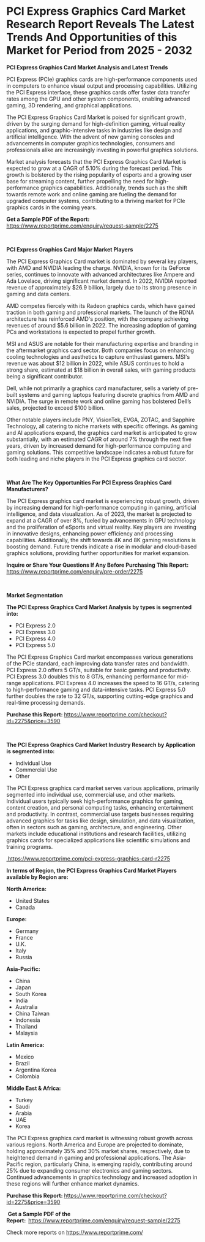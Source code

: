 <p><h1>PCI Express Graphics Card Market Research Report Reveals The Latest Trends And Opportunities of this Market for Period from 2025 - 2032</h1></p><p><strong>PCI Express Graphics Card Market Analysis and Latest Trends</strong></p>
<p><p>PCI Express (PCIe) graphics cards are high-performance components used in computers to enhance visual output and processing capabilities. Utilizing the PCI Express interface, these graphics cards offer faster data transfer rates among the GPU and other system components, enabling advanced gaming, 3D rendering, and graphical applications.</p><p>The PCI Express Graphics Card Market is poised for significant growth, driven by the surging demand for high-definition gaming, virtual reality applications, and graphic-intensive tasks in industries like design and artificial intelligence. With the advent of new gaming consoles and advancements in computer graphics technologies, consumers and professionals alike are increasingly investing in powerful graphics solutions.</p><p>Market analysis forecasts that the PCI Express Graphics Card Market is expected to grow at a CAGR of 5.10% during the forecast period. This growth is bolstered by the rising popularity of esports and a growing user base for streaming content, further propelling the need for high-performance graphics capabilities. Additionally, trends such as the shift towards remote work and online gaming are fueling the demand for upgraded computer systems, contributing to a thriving market for PCIe graphics cards in the coming years.</p></p>
<p><strong>Get a Sample PDF of the Report:&nbsp;</strong> <a href="https://www.reportprime.com/enquiry/request-sample/2275?utm_campaign=3352&utm_medium=2&utm_source=Github&utm_content=ia&utm_term=18032025&utm_id=pci-express-graphics-card">https://www.reportprime.com/enquiry/request-sample/2275</a></p>
<p>&nbsp;</p>
<p><strong>PCI Express Graphics Card Major Market Players</strong></p>
<p><p>The PCI Express Graphics Card market is dominated by several key players, with AMD and NVIDIA leading the charge. NVIDIA, known for its GeForce series, continues to innovate with advanced architectures like Ampere and Ada Lovelace, driving significant market demand. In 2022, NVIDIA reported revenue of approximately $26.9 billion, largely due to its strong presence in gaming and data centers.</p><p>AMD competes fiercely with its Radeon graphics cards, which have gained traction in both gaming and professional markets. The launch of the RDNA architecture has reinforced AMD's position, with the company achieving revenues of around $5.6 billion in 2022. The increasing adoption of gaming PCs and workstations is expected to propel further growth.</p><p>MSI and ASUS are notable for their manufacturing expertise and branding in the aftermarket graphics card sector. Both companies focus on enhancing cooling technologies and aesthetics to capture enthusiast gamers. MSI's revenue was about $12 billion in 2022, while ASUS continues to hold a strong share, estimated at $18 billion in overall sales, with gaming products being a significant contributor.</p><p>Dell, while not primarily a graphics card manufacturer, sells a variety of pre-built systems and gaming laptops featuring discrete graphics from AMD and NVIDIA. The surge in remote work and online gaming has bolstered Dell’s sales, projected to exceed $100 billion.</p><p>Other notable players include PNY, VisionTek, EVGA, ZOTAC, and Sapphire Technology, all catering to niche markets with specific offerings. As gaming and AI applications expand, the graphics card market is anticipated to grow substantially, with an estimated CAGR of around 7% through the next five years, driven by increased demand for high-performance computing and gaming solutions. This competitive landscape indicates a robust future for both leading and niche players in the PCI Express graphics card sector.</p></p>
<p>&nbsp;</p>
<p><strong>What Are The Key Opportunities For PCI Express Graphics Card Manufacturers?</strong></p>
<p><p>The PCI Express graphics card market is experiencing robust growth, driven by increasing demand for high-performance computing in gaming, artificial intelligence, and data visualization. As of 2023, the market is projected to expand at a CAGR of over 8%, fueled by advancements in GPU technology and the proliferation of eSports and virtual reality. Key players are investing in innovative designs, enhancing power efficiency and processing capabilities. Additionally, the shift towards 4K and 8K gaming resolutions is boosting demand. Future trends indicate a rise in modular and cloud-based graphics solutions, providing further opportunities for market expansion.</p></p>
<p><strong>Inquire or Share Your Questions If Any Before Purchasing This Report:</strong> <a href="https://www.reportprime.com/enquiry/pre-order/2275?utm_campaign=3352&utm_medium=2&utm_source=Github&utm_content=ia&utm_term=18032025&utm_id=pci-express-graphics-card">https://www.reportprime.com/enquiry/pre-order/2275</a></p>
<p>&nbsp;</p>
<p><strong>Market Segmentation</strong></p>
<p><strong>The PCI Express Graphics Card Market Analysis by types is segmented into:</strong></p>
<p><ul><li>PCI Express 2.0</li><li>PCI Express 3.0</li><li>PCI Express 4.0</li><li>PCI Express 5.0</li></ul></p>
<p><p>The PCI Express Graphics Card market encompasses various generations of the PCIe standard, each improving data transfer rates and bandwidth. PCI Express 2.0 offers 5 GT/s, suitable for basic gaming and productivity. PCI Express 3.0 doubles this to 8 GT/s, enhancing performance for mid-range applications. PCI Express 4.0 increases the speed to 16 GT/s, catering to high-performance gaming and data-intensive tasks. PCI Express 5.0 further doubles the rate to 32 GT/s, supporting cutting-edge graphics and real-time processing demands.</p></p>
<p><strong>Purchase this Report:&nbsp;</strong><a href="https://www.reportprime.com/checkout?id=2275&price=3590&utm_campaign=3352&utm_medium=2&utm_source=Github&utm_content=ia&utm_term=18032025&utm_id=pci-express-graphics-card">https://www.reportprime.com/checkout?id=2275&price=3590</a></p>
<p>&nbsp;</p>
<p><strong>The PCI Express Graphics Card Market Industry Research by Application is segmented into:</strong></p>
<p><ul><li>Individual Use</li><li>Commercial Use</li><li>Other</li></ul></p>
<p><p>The PCI Express graphics card market serves various applications, primarily segmented into individual use, commercial use, and other markets. Individual users typically seek high-performance graphics for gaming, content creation, and personal computing tasks, enhancing entertainment and productivity. In contrast, commercial use targets businesses requiring advanced graphics for tasks like design, simulation, and data visualization, often in sectors such as gaming, architecture, and engineering. Other markets include educational institutions and research facilities, utilizing graphics cards for specialized applications like scientific simulations and training programs.</p></p>
<p><a href="https://www.reportprime.com/pci-express-graphics-card-r2275?utm_campaign=3352&utm_medium=2&utm_source=Github&utm_content=ia&utm_term=18032025&utm_id=pci-express-graphics-card">&nbsp;https://www.reportprime.com/pci-express-graphics-card-r2275</a></p>
<p><strong>In terms of Region, the PCI Express Graphics Card Market Players available by Region are:</strong></p>
<p>
    <p> <strong> North America: </strong>
        <ul>
            <li>United States</li>
            <li>Canada</li>
        </ul>
        </p> 
    <p> <strong> Europe: </strong>
        <ul>
            <li>Germany</li>
            <li>France</li>
            <li>U.K.</li>
            <li>Italy</li>
            <li>Russia</li>
        </ul>
        </p> 
    <p> <strong> Asia-Pacific: </strong>
        <ul>
            <li>China</li>
            <li>Japan</li>
            <li>South Korea</li>
            <li>India</li>
            <li>Australia</li>
            <li>China Taiwan</li>
            <li>Indonesia</li>
            <li>Thailand</li>
            <li>Malaysia</li>
        </ul>
        </p> 
    <p> <strong> Latin America: </strong>
        <ul>
            <li>Mexico</li>
            <li>Brazil</li>
            <li>Argentina Korea</li>
            <li>Colombia</li>
        </ul>
        </p> 
    <p> <strong> Middle East & Africa: </strong>
        <ul>
            <li>Turkey</li>
            <li>Saudi</li>
            <li>Arabia</li>
            <li>UAE</li>
            <li>Korea</li>
        </ul>
    </p>
    </p>
<p><p>The PCI Express graphics card market is witnessing robust growth across various regions. North America and Europe are projected to dominate, holding approximately 35% and 30% market shares, respectively, due to heightened demand in gaming and professional applications. The Asia-Pacific region, particularly China, is emerging rapidly, contributing around 25% due to expanding consumer electronics and gaming sectors. Continued advancements in graphics technology and increased adoption in these regions will further enhance market dynamics.</p></p>
<p><strong>Purchase this Report: </strong><a href="https://www.reportprime.com/checkout?id=2275&price=3590&utm_campaign=3352&utm_medium=2&utm_source=Github&utm_content=ia&utm_term=18032025&utm_id=pci-express-graphics-card">https://www.reportprime.com/checkout?id=2275&price=3590</a></p>
<p>&nbsp;<strong>Get a Sample PDF of the Report:&nbsp;&nbsp;</strong><a href="https://www.reportprime.com/enquiry/request-sample/2275?utm_campaign=3352&utm_medium=2&utm_source=Github&utm_content=ia&utm_term=18032025&utm_id=pci-express-graphics-card">https://www.reportprime.com/enquiry/request-sample/2275</a></p>
<p><strong></strong></p>
<p>Check more reports on <a href="https://www.reportprime.com/?utm_campaign=3352&utm_medium=2&utm_source=Github&utm_content=ia&utm_term=18032025&utm_id=pci-express-graphics-card">https://www.reportprime.com/</a></p>